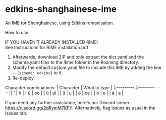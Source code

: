 # edkins-shanghainese-ime
An IME for Shanghainese, using Edkins romanisation.

How to use:<br>

IF YOU HAVEN'T ALREADY INSTALLED RIME:<br>
See Instructions for RIME installation.pdf

1. Afterwards, download ZIP and only extract the dict.yaml and the schema.yaml files to the Rime folder in the Roaming directory.
2. Modify the default.custom.yaml file to include this IME by adding the line `- {schema: edkins}` to it.
3. Re-deploy.

Character combinations:
| Character | What to type |
|:---------:|:------------:|
|     ’     |       h      |
|     ú     |      oo      |
|     ü     |      ui      |
|     û     |       u      |
|     ö     |      oe      |
|     ó     |       o      |
|     á     |       a      |

If you need any further assistance, here's our Discord server: https://discord.gg/2qRymM7KFY. Alternatively, flag issues as usual in the Issues tab.
